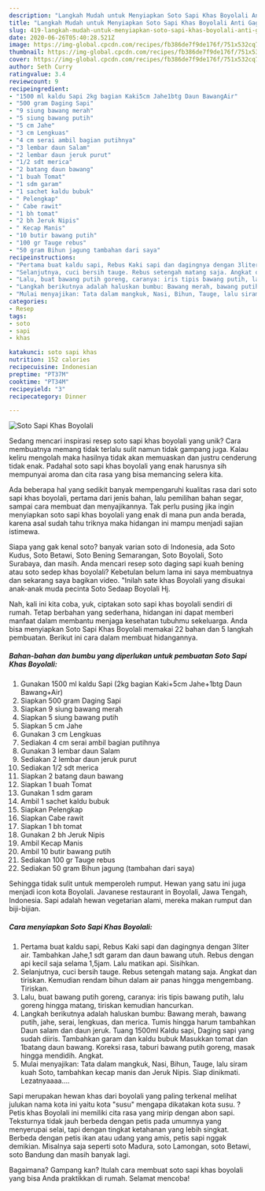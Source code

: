 ```yaml
---
description: "Langkah Mudah untuk Menyiapkan Soto Sapi Khas Boyolali Anti Gagal"
title: "Langkah Mudah untuk Menyiapkan Soto Sapi Khas Boyolali Anti Gagal"
slug: 419-langkah-mudah-untuk-menyiapkan-soto-sapi-khas-boyolali-anti-gagal
date: 2020-06-26T05:40:28.521Z
image: https://img-global.cpcdn.com/recipes/fb386de7f9de176f/751x532cq70/soto-sapi-khas-boyolali-foto-resep-utama.jpg
thumbnail: https://img-global.cpcdn.com/recipes/fb386de7f9de176f/751x532cq70/soto-sapi-khas-boyolali-foto-resep-utama.jpg
cover: https://img-global.cpcdn.com/recipes/fb386de7f9de176f/751x532cq70/soto-sapi-khas-boyolali-foto-resep-utama.jpg
author: Seth Curry
ratingvalue: 3.4
reviewcount: 9
recipeingredient:
- "1500 ml kaldu Sapi 2kg bagian Kaki5cm Jahe1btg Daun BawangAir"
- "500 gram Daging Sapi"
- "9 siung bawang merah"
- "5 siung bawang putih"
- "5 cm Jahe"
- "3 cm Lengkuas"
- "4 cm serai ambil bagian putihnya"
- "3 lembar daun Salam"
- "2 lembar daun jeruk purut"
- "1/2 sdt merica"
- "2 batang daun bawang"
- "1 buah Tomat"
- "1 sdm garam"
- "1 sachet kaldu bubuk"
- " Pelengkap"
- " Cabe rawit"
- "1 bh tomat"
- "2 bh Jeruk Nipis"
- " Kecap Manis"
- "10 butir bawang putih"
- "100 gr Tauge rebus"
- "50 gram Bihun jagung tambahan dari saya"
recipeinstructions:
- "Pertama buat kaldu sapi, Rebus Kaki sapi dan dagingnya dengan 3liter air. Tambahkan Jahe,1 sdt garam dan daun bawang utuh. Rebus dengan api kecil saja selama 1,5jam. Lalu matikan api. Sisihkan."
- "Selanjutnya, cuci bersih tauge. Rebus setengah matang saja. Angkat dan tiriskan. Kemudian rendam bihun dalam air panas hingga mengembang. Tiriskan."
- "Lalu, buat bawang putih goreng, caranya: iris tipis bawang putih, lalu goreng hingga matang, tiriskan kemudian hancurkan."
- "Langkah berikutnya adalah haluskan bumbu: Bawang merah, bawang putih, jahe, serai, lengkuas, dan merica. Tumis hingga harum tambahkan Daun salam dan daun jeruk. Tuang 1500ml Kaldu sapi, Daging sapi yang sudah diiris. Tambahkan garam dan kaldu bubuk Masukkan tomat dan 1batang daun bawang. Koreksi rasa, taburi bawang putih goreng, masak hingga mendidih. Angkat."
- "Mulai menyajikan: Tata dalam mangkuk, Nasi, Bihun, Tauge, lalu siram kuah Soto, tambahkan kecap manis dan Jeruk Nipis. Siap dinikmati. Lezatnyaaaa...."
categories:
- Resep
tags:
- soto
- sapi
- khas

katakunci: soto sapi khas 
nutrition: 152 calories
recipecuisine: Indonesian
preptime: "PT37M"
cooktime: "PT34M"
recipeyield: "3"
recipecategory: Dinner

---
```



![Soto Sapi Khas Boyolali](https://img-global.cpcdn.com/recipes/fb386de7f9de176f/751x532cq70/soto-sapi-khas-boyolali-foto-resep-utama.jpg)

Sedang mencari inspirasi resep soto sapi khas boyolali yang unik? Cara membuatnya memang tidak terlalu sulit namun tidak gampang juga. Kalau keliru mengolah maka hasilnya tidak akan memuaskan dan justru cenderung tidak enak. Padahal soto sapi khas boyolali yang enak harusnya sih mempunyai aroma dan cita rasa yang bisa memancing selera kita.

Ada beberapa hal yang sedikit banyak mempengaruhi kualitas rasa dari soto sapi khas boyolali, pertama dari jenis bahan, lalu pemilihan bahan segar, sampai cara membuat dan menyajikannya. Tak perlu pusing jika ingin menyiapkan soto sapi khas boyolali yang enak di mana pun anda berada, karena asal sudah tahu triknya maka hidangan ini mampu menjadi sajian istimewa.

Siapa yang gak kenal soto? banyak varian soto di Indonesia, ada Soto Kudus, Soto Betawi, Soto Bening Semarangan, Soto Boyolali, Soto Surabaya, dan masih. Anda mencari resep soto daging sapi kuah bening atau soto sedep khas boyolali? Kebetulan belum lama ini saya membuatnya dan sekarang saya bagikan video. &#34;Inilah sate khas Boyolali yang disukai anak-anak muda pecinta Soto Sedaap Boyolali Hj.


Nah, kali ini kita coba, yuk, ciptakan soto sapi khas boyolali sendiri di rumah. Tetap berbahan yang sederhana, hidangan ini dapat memberi manfaat dalam membantu menjaga kesehatan tubuhmu sekeluarga. Anda bisa menyiapkan Soto Sapi Khas Boyolali memakai 22 bahan dan 5 langkah pembuatan. Berikut ini cara dalam membuat hidangannya.

<!--inarticleads1-->

##### Bahan-bahan dan bumbu yang diperlukan untuk pembuatan Soto Sapi Khas Boyolali:

1. Gunakan 1500 ml kaldu Sapi (2kg bagian Kaki+5cm Jahe+1btg Daun Bawang+Air)
1. Siapkan 500 gram Daging Sapi
1. Siapkan 9 siung bawang merah
1. Siapkan 5 siung bawang putih
1. Siapkan 5 cm Jahe
1. Gunakan 3 cm Lengkuas
1. Sediakan 4 cm serai ambil bagian putihnya
1. Gunakan 3 lembar daun Salam
1. Sediakan 2 lembar daun jeruk purut
1. Sediakan 1/2 sdt merica
1. Siapkan 2 batang daun bawang
1. Siapkan 1 buah Tomat
1. Gunakan 1 sdm garam
1. Ambil 1 sachet kaldu bubuk
1. Siapkan  Pelengkap
1. Siapkan  Cabe rawit
1. Siapkan 1 bh tomat
1. Gunakan 2 bh Jeruk Nipis
1. Ambil  Kecap Manis
1. Ambil 10 butir bawang putih
1. Sediakan 100 gr Tauge rebus
1. Sediakan 50 gram Bihun jagung (tambahan dari saya)


Sehingga tidak sulit untuk memperoleh rumput. Hewan yang satu ini juga menjadi icon kota Boyolali. Javanese restaurant in Boyolali, Jawa Tengah, Indonesia. Sapi adalah hewan vegetarian alami, mereka makan rumput dan biji-bijian. 

<!--inarticleads2-->

##### Cara menyiapkan Soto Sapi Khas Boyolali:

1. Pertama buat kaldu sapi, Rebus Kaki sapi dan dagingnya dengan 3liter air. Tambahkan Jahe,1 sdt garam dan daun bawang utuh. Rebus dengan api kecil saja selama 1,5jam. Lalu matikan api. Sisihkan.
1. Selanjutnya, cuci bersih tauge. Rebus setengah matang saja. Angkat dan tiriskan. Kemudian rendam bihun dalam air panas hingga mengembang. Tiriskan.
1. Lalu, buat bawang putih goreng, caranya: iris tipis bawang putih, lalu goreng hingga matang, tiriskan kemudian hancurkan.
1. Langkah berikutnya adalah haluskan bumbu: Bawang merah, bawang putih, jahe, serai, lengkuas, dan merica. Tumis hingga harum tambahkan Daun salam dan daun jeruk. Tuang 1500ml Kaldu sapi, Daging sapi yang sudah diiris. Tambahkan garam dan kaldu bubuk Masukkan tomat dan 1batang daun bawang. Koreksi rasa, taburi bawang putih goreng, masak hingga mendidih. Angkat.
1. Mulai menyajikan: Tata dalam mangkuk, Nasi, Bihun, Tauge, lalu siram kuah Soto, tambahkan kecap manis dan Jeruk Nipis. Siap dinikmati. Lezatnyaaaa....


Sapi merupakan hewan khas dari boyolali yang paling terkenal melihat julukan nama kota ini yaitu kota &#34;susu&#34; mengapa dikatakan kota susu. ? Petis khas Boyolali ini memiliki cita rasa yang mirip dengan abon sapi. Teksturnya tidak jauh berbeda dengan petis pada umumnya yang menyerupai selai, tapi dengan tingkat ketahanan yang lebih singkat. Berbeda dengan petis ikan atau udang yang amis, petis sapi nggak demikian. Misalnya saja seperti soto Madura, soto Lamongan, soto Betawi, soto Bandung dan masih banyak lagi. 

Bagaimana? Gampang kan? Itulah cara membuat soto sapi khas boyolali yang bisa Anda praktikkan di rumah. Selamat mencoba!
